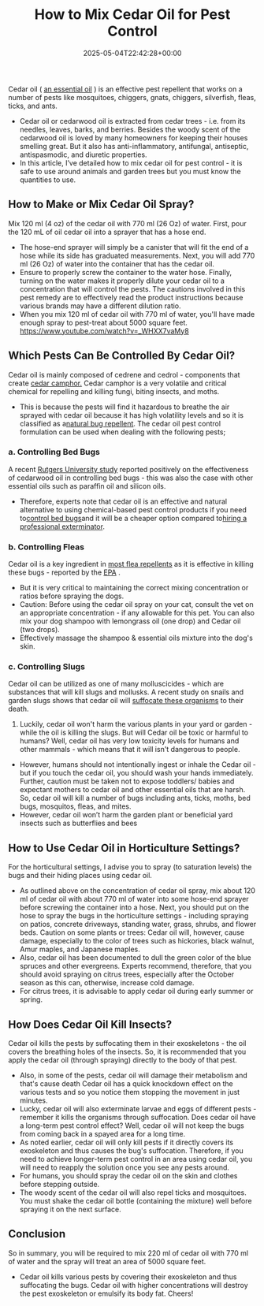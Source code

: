 ﻿---
layout: post
title: How to Mix Cedar Oil for Pest Control
date: '2025-05-04T22:42:28+00:00'
categories:
- Fleas
- Guide
tags: []
slug: /how-to-mix-cedar-oil-for-pest-control/
lastmod: 2025-05-07T12:21:27+03:00
---

Cedar oil (
[an essential oil](https://pestpolicy.com/essential-oils-for-bed-bugs/)
) is an effective pest repellent that works on a number of pests like mosquitoes, chiggers, gnats, chiggers, silverfish, fleas, ticks, and ants.
- Cedar oil or cedarwood oil is extracted from cedar trees - i.e. from its needles, leaves, barks, and berries.
Besides the woody scent of the cedarwood oil is loved by many homeowners for keeping their houses smelling great. But it also has anti-inflammatory, antifungal, antiseptic, antispasmodic, and diuretic properties.
- In this article, I’ve detailed how to mix cedar oil for pest control - it is safe to use around animals and garden trees but you must know the quantities to use.
## How to Make or Mix Cedar Oil Spray?
Mix 120 ml (4 oz) of the cedar oil with 770 ml (26 Oz) of water.
First, pour the 120 mL of oil cedar oil into a sprayer that has a hose end.
- The hose-end sprayer will simply be a canister that will fit the end of a hose while its side has graduated measurements.
Next, you will add 770 ml (26 Oz) of water into the container that has the cedar oil.
- Ensure to properly screw the container to the water hose.
Finally, turning on the water makes it properly dilute your cedar oil to a concentration that will control the pests.
The cautions involved in this pest remedy are to effectively read the product instructions because various brands may have a different dilution ratio.
- When you mix 120 ml of cedar oil with 770 ml of water, you'll have made enough spray to pest-treat about 5000 square feet.
https://www.youtube.com/watch?v=_WHXX7vaMy8
## Which Pests Can Be Controlled By Cedar Oil?
Cedar oil is mainly composed of cedrene and cedrol - components that create
[cedar camphor.](https://ecommons.cornell.edu/bitstream/handle/1813/56116/cedarwood-oil-MRP-NYSIPM.pdf?sequence=1)
Cedar camphor is a very volatile and critical chemical for repelling and killing fungi, biting insects, and moths.
- This is because the pests will find it hazardous to breathe the air sprayed with cedar oil because it has high volatility levels and so it is classified as a[natural bug repellent](http://blogs.ifas.ufl.edu/wakullaco/2017/06/01/native-red-cedar-is-a-natural-insect-repellant/).
The cedar oil pest control formulation can be used when dealing with the following pests;
### a. Controlling Bed Bugs
A recent
[Rutgers University study](https://www.rutgers.edu/news)
reported positively on the effectiveness of cedarwood oil in controlling bed bugs - this was also the case with other essential oils such as paraffin oil and silicon oils.
- Therefore, experts note that cedar oil is an effective and natural alternative to using chemical-based pest control products if you need to[control bed bugs](https://new-url.com/bed-bugs-vs-other-pests)and it will be a cheaper option compared to[hiring a professional exterminator](https://new-url.com/how-much-do-bed-bug-exterminators-cost/).
### b. Controlling Fleas
Cedar oil is a key ingredient in
[most flea repellents](https://pestpolicy.com/how-to-kill-fleas-on-dogs-naturally-safe-and-fast/)
as it is effective in killing these bugs - reported by the
[EPA](http://juniper.oregonstate.edu/bibliography/documents/phpSK42c4_epa.pdf)
.
- But it is very critical to maintaining the correct mixing concentration or ratios before spraying the dogs.
- Caution: Before using the cedar oil spray on your cat, consult the vet on an appropriate concentration - if any allowable for this pet.
You can also mix your dog shampoo with lemongrass oil (one drop) and Cedar oil (two drops).
- Effectively massage the shampoo & essential oils mixture into the dog's skin.
### c. Controlling Slugs
Cedar oil can be utilized as one of many molluscicides - which are substances that will kill slugs and mollusks.
A recent study on snails and garden slugs shows that cedar oil will
[suffocate these organisms](https://ucanr.edu/blogs/blogcore/postdetail.cfm?postnum=10540)
to their death.
1. Luckily, cedar oil won't harm the various plants in your yard or garden - while the oil is killing the slugs.
But will Cedar oil be toxic or harmful to humans? Well, cedar oil has very low toxicity levels for humans and other mammals - which means that it will isn't dangerous to people.
- However, humans should not intentionally ingest or inhale the Cedar oil - but if you touch the cedar oil, you should wash your hands immediately.
Further, caution must be taken not to expose toddlers/ babies and expectant mothers to cedar oil and other essential oils that are harsh.
So, cedar oil will kill a number of bugs including ants, ticks, moths, bed bugs, mosquitos, fleas, and mites.
- However, cedar oil won’t harm the garden plant or beneficial yard insects such as butterflies and bees
## How to Use Cedar Oil in Horticulture Settings?
For the horticultural settings, I advise you to spray (to saturation levels) the bugs and their hiding places using cedar oil.
- As outlined above on the concentration of cedar oil spray, mix about 120 ml of cedar oil with about 770 ml of water into some hose-end sprayer before screwing the container into a hose.
Next, you should put on the hose to spray the bugs in the horticulture settings - including spraying on patios, concrete driveways, standing water, grass, shrubs, and flower beds.
Caution on some plants or trees:
Cedar oil will, however, cause damage, especially to the color of trees such as hickories, black walnut, Amur maples, and Japanese maples.
- Also, cedar oil has been documented to dull the green color of the blue spruces and other evergreens.
Experts recommend, therefore, that you should avoid spraying on citrus trees, especially after the October season as this can, otherwise, increase cold damage.
- For citrus trees, it is advisable to apply cedar oil during early summer or spring.
## How Does Cedar Oil Kill Insects?
Cedar oil kills the pests by suffocating them in their exoskeletons - the oil covers the breathing holes of the insects.
So, it is recommended that you apply the cedar oil (through spraying) directly to the body of that pest.
- Also, in some of the pests, cedar oil will damage their metabolism and that's cause death
Cedar oil has a quick knockdown effect on the various tests and so you notice them stopping the movement in just minutes.
- Lucky, cedar oil will also exterminate larvae and eggs of different pests - remember it kills the organisms through suffocation.
Does cedar oil have a long-term pest control effect? Well, cedar oil will not keep the bugs from coming back in a spayed area for a long time.
- As noted earlier, cedar oil will only kill pests if it directly covers its exoskeleton and thus causes the bug's suffocation.
Therefore, if you need to achieve longer-term pest control in an area using cedar oil, you will need to reapply the solution once you see any pests around.
- For humans, you should spray the cedar oil on the skin and clothes before stepping outside.
- The woody scent of the cedar oil will also repel ticks and mosquitoes.
You must shake the cedar oil bottle (containing the mixture) well before spraying it on the next surface.
## Conclusion
So in summary, you will be required to mix 220 ml of cedar oil with 770 ml of water and the spray will treat an area of 5000 square feet.
- Cedar oil kills various pests by covering their exoskeleton and thus suffocating the bugs.
Cedar oil with higher concentrations will destroy the pest exoskeleton or emulsify its body fat.
Cheers!